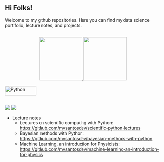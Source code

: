 ## Hi Folks!

Welcome to my github repositories. Here you can find my data science portifolio, lecture notes, and projects.

##

<div align="center">
  <a href="https://github.com/mvsantosdev">
  <img height="140em" src="https://github-readme-stats.vercel.app/api?username=mvsantosdev&show_icons=true&theme=darcula&include_all_commits=true&count_private=true"/>
  <img height="140em" src="https://github-readme-stats.vercel.app/api/top-langs/?username=mvsantosdev&layout=compact&langs_count=7&theme=darcula"/>
</div>
<div style="display: inline_block"><br>
  <img align="center" alt="Python" height="30" width="100" src="https://img.shields.io/badge/Python-3776AB?style=for-the-badge&logo=python&logoColor=white">
</div>
  
  ##
 
<div>
  <a href = "mailto:mvsantos@protonmail.com"><img src="https://img.shields.io/badge/ProtonMail-8B89CC?style=for-the-badge&logo=protonmail&logoColor=white" target="_blank"></a>
  <a href="https://www.linkedin.com/in/mvsantosdev" target="_blank"><img src="https://img.shields.io/badge/-LinkedIn-%230077B5?style=for-the-badge&logo=linkedin&logoColor=white" target="_blank"></a> 
 
</div>

  <p></p>

- Lecture notes:
  - Lectures on scientific computing with Python: https://github.com/mvsantosdev/scientific-python-lectures
  - Bayesian methods with Python: https://github.com/mvsantosdev/bayesian-methods-with-python
  - Machine Learning, an introduction for Physicists: https://github.com/mvsantosdev/machine-learning-an-introduction-for-physics

<!--
**mvsantosdev/mvsantosdev** is a ✨ _special_ ✨ repository because its `README.md` (this file) appears on your GitHub profile.

Here are some ideas to get you started:

- 🔭 I’m currently working on ...
- 🌱 I’m currently learning ...
- 👯 I’m looking to collaborate on ...
- 🤔 I’m looking for help with ...
- 💬 Ask me about ...
- 📫 How to reach me: ...
- 😄 Pronouns: ...
- ⚡ Fun fact: ...
-->
